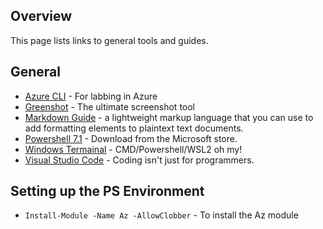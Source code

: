 ## Overview
This page lists links to general tools and guides.

## General
* [Azure CLI](https://docs.microsoft.com/en-us/cli/azure/install-azure-cli) - For labbing in Azure
* [Greenshot](https://getgreenshot.org/) - The ultimate screenshot tool
* [Markdown Guide](https://www.markdownguide.org/) - a lightweight markup language that you can use to add formatting elements to plaintext text documents.
* [Powershell 7.1](https://www.microsoft.com/en-us/p/powershell/9mz1snwt0n5d?activetab=pivot:overviewtab) - Download from the Microsoft store.
* [Windows Termainal](https://www.microsoft.com/en-us/p/windows-terminal/9n0dx20hk701?activetab=pivot:overviewtab) - CMD/Powershell/WSL2 oh my!
* [Visual Studio Code](https://code.visualstudio.com/download) - Coding isn't just for programmers.

## Setting up the PS Environment
* `Install-Module -Name Az -AllowClobber` - To install the Az module